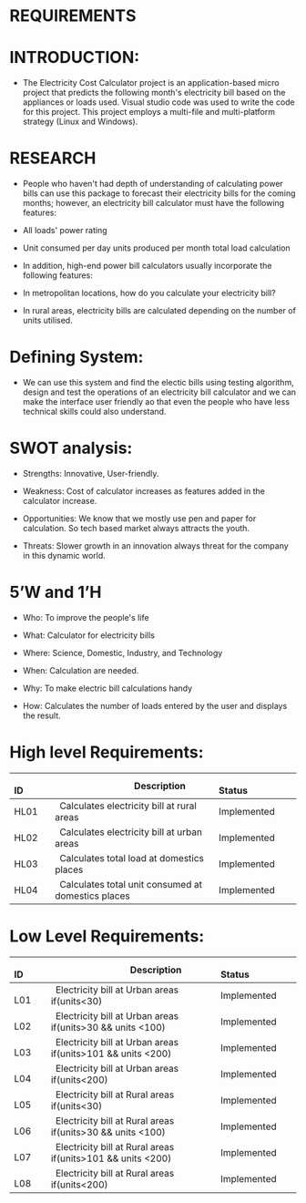 # REQUIREMENTS

# INTRODUCTION: 
* The Electricity Cost Calculator project is an application-based micro project that predicts the following month's electricity bill based on the appliances or loads used. Visual studio code was used to write the code for this project. This project employs a multi-file and multi-platform strategy (Linux and Windows).

# RESEARCH

* People who haven't had depth of understanding of calculating power bills can use this package to forecast their electricity bills for the coming months; however, an electricity bill calculator must have the following features:

* All loads' power rating
* Unit consumed per day units produced per month total load calculation
* In addition, high-end power bill calculators usually incorporate the following features:

* In metropolitan locations, how do you calculate your electricity bill?
* In rural areas, electricity bills are calculated depending on the number of units utilised.

# Defining System:

* We can use this system and find the electic bills using testing algorithm, design and test the operations of an electricity bill calculator and we can make the interface user friendly ao that even the people who have less technical skills could also understand.

# SWOT analysis:

* Strengths: Innovative, User-friendly.

* Weakness: Cost of calculator increases as features added in the calculator increase.

* Opportunities: We know that we mostly use pen and paper for calculation. So tech based market always attracts the youth.

* Threats: Slower growth in an innovation always threat for the company in this dynamic world.

# 5’W and 1’H

* Who: To improve the people's life

* What: Calculator for electricity bills

* Where: Science, Domestic, Industry, and Technology

* When: Calculation are needed.

* Why: To make electric bill calculations handy

* How: Calculates the number of loads entered by the user and displays the result.


# High level Requirements:

|`      `**ID**|`                 `**Description**|`            `**Status**|
| :- | :- | :- |
|HL01|` `Calculates electricity bill at rural areas| Implemented |
|HL02|` `Calculates electricity bill at urban areas|Implemented |
|HL03|` `Calculates total load at domestics places|Implemented |
|HL04|` `Calculates total unit consumed at domestics places| Implemented |

# Low Level Requirements:

|`      `**ID**|`                 `**Description**|`            `**Status**|
| :- | :- | :- |
|`    `L01|` `Electricity bill at Urban areas if(units<30) | Implemented |
|`    `L02|` `Electricity bill at Urban areas if(units>30 && units <100)| Implemented |
|`    `L03|` `Electricity bill at Urban areas if(units>101 && units <200) | Implemented |
|`    `L04|` `Electricity bill at Urban areas if(units<200)| Implemented |
|`    `L05|` `Electricity bill at Rural areas if(units<30) | Implemented |
|`    `L06|` `Electricity bill at Rural areas if(units>30 && units <100)| Implemented |
|`    `L07|` `Electricity bill at Rural areas if(units>101 && units <200) | Implemented |
|`    `L08|` `Electricity bill at Rural areas if(units<200)| Implemented |




